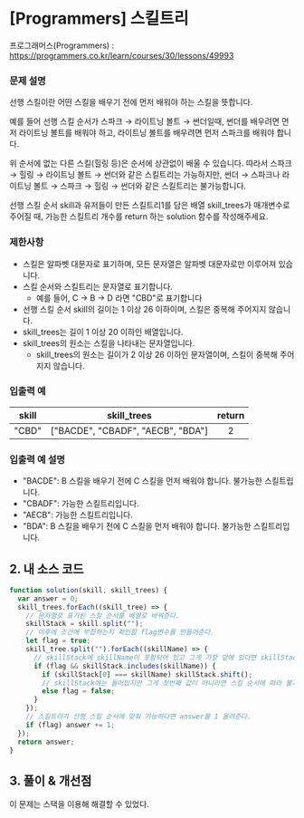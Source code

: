# [Programmers] 스킬트리

프로그래머스(Programmers) : https://programmers.co.kr/learn/courses/30/lessons/49993

### 문제 설명

선행 스킬이란 어떤 스킬을 배우기 전에 먼저 배워야 하는 스킬을 뜻합니다.

예를 들어 선행 스킬 순서가 스파크 → 라이트닝 볼트 → 썬더일때, 썬더를 배우려면 먼저 라이트닝 볼트를 배워야 하고, 라이트닝 볼트를 배우려면 먼저 스파크를 배워야 합니다.

위 순서에 없는 다른 스킬(힐링 등)은 순서에 상관없이 배울 수 있습니다. 따라서 스파크 → 힐링 → 라이트닝 볼트 → 썬더와 같은 스킬트리는 가능하지만, 썬더 → 스파크나 라이트닝 볼트 → 스파크 → 힐링 → 썬더와 같은 스킬트리는 불가능합니다.

선행 스킬 순서 skill과 유저들이 만든 스킬트리1를 담은 배열 skill_trees가 매개변수로 주어질 때, 가능한 스킬트리 개수를 return 하는 solution 함수를 작성해주세요.

### 제한사항

- 스킬은 알파벳 대문자로 표기하며, 모든 문자열은 알파벳 대문자로만 이루어져 있습니다.
- 스킬 순서와 스킬트리는 문자열로 표기합니다.
  - 예를 들어, C → B → D 라면 "CBD"로 표기합니다
- 선행 스킬 순서 skill의 길이는 1 이상 26 이하이며, 스킬은 중복해 주어지지 않습니다.
- skill_trees는 길이 1 이상 20 이하인 배열입니다.
- skill_trees의 원소는 스킬을 나타내는 문자열입니다.
  - skill_trees의 원소는 길이가 2 이상 26 이하인 문자열이며, 스킬이 중복해 주어지지 않습니다.

### 입출력 예

| skill |            skill_trees            | return |
| :---: | :-------------------------------: | :----: |
| "CBD" | ["BACDE", "CBADF", "AECB", "BDA"] |   2    |

### 입출력 예 설명

- "BACDE": B 스킬을 배우기 전에 C 스킬을 먼저 배워야 합니다. 불가능한 스킬트립니다.
- "CBADF": 가능한 스킬트리입니다.
- "AECB": 가능한 스킬트리입니다.
- "BDA": B 스킬을 배우기 전에 C 스킬을 먼저 배워야 합니다. 불가능한 스킬트리입니다.

## 2. 내 소스 코드

```javascript
function solution(skill, skill_trees) {
  var answer = 0;
  skill_trees.forEach((skill_tree) => {
    // 문자열로 표기된 스킬 순서를 배열로 바꿔준다.
    skillStack = skill.split("");
    // 이후에 조건에 부합하는지 확인할 flag변수를 만들어준다.
    let flag = true;
    skill_tree.split("").forEach((skillName) => {
      // skillStack에 skillName이 포함되어 있고 그게 가장 앞에 있다면 skillStack에서 값을 빼준다.
      if (flag && skillStack.includes(skillName)) {
        if (skillStack[0] === skillName) skillStack.shift();
        // skillStack에는 들어있지만 그게 첫번째 값이 아니라면 스킬 순서에 따라 불가능한 스킬트리이다.
        else flag = false;
      }
    });
    // 스킬트리가 선행 스킬 순서에 맞춰 가능하다면 answer를 1 올려준다.
    if (flag) answer += 1;
  });
  return answer;
}
```

## 3. 풀이 & 개선점

이 문제는 스택을 이용해 해결할 수 있었다.
